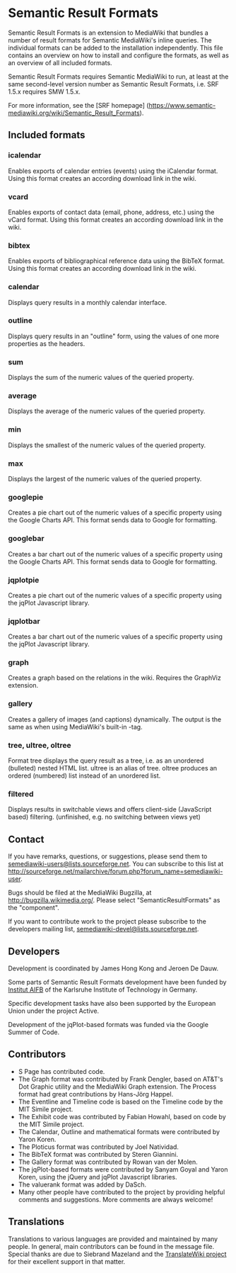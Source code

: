 # Semantic Result Formats

Semantic Result Formats is an extension to MediaWiki that bundles a number of
result formats for Semantic MediaWiki's inline queries. The individual formats
can be added to the installation independently. This file contains an
overview on how to install and configure the formats, as well as an overview
of all included formats.

Semantic Result Formats requires Semantic MediaWiki to run, at least at the
same second-level version number as Semantic Result Formats, i.e. SRF 1.5.x
requires SMW 1.5.x.

For more information, see the [SRF homepage]
(https://www.semantic-mediawiki.org/wiki/Semantic_Result_Formats).

## Included formats

### icalendar

Enables exports of calendar entries (events) using the iCalendar format.
Using this format creates an according download link in the wiki.

### vcard

Enables exports of contact data (email, phone, address, etc.) using the vCard
format. Using this format creates an according download link in the wiki.

### bibtex

Enables exports of bibliographical reference data using the BibTeX format.
Using this format creates an according download link in the wiki.

### calendar

Displays query results in a monthly calendar interface.

### outline

Displays query results in an "outline" form, using the values of one more
properties as the headers.

### sum

Displays the sum of the numeric values of the queried property.

### average

Displays the average of the numeric values of the queried property.

### min

Displays the smallest of the numeric values of the queried property.

### max

Displays the largest of the numeric values of the queried property.

### googlepie

Creates a pie chart out of the numeric values of a specific property using
the Google Charts API. This format sends data to Google for formatting.

### googlebar

Creates a bar chart out of the numeric values of a specific property using
the Google Charts API. This format sends data to Google for formatting.

### jqplotpie

Creates a pie chart out of the numeric values of a specific property
using the jqPlot Javascript library.

### jqplotbar

Creates a bar chart out of the numeric values of a specific property
using the jqPlot Javascript library.

### graph

Creates a graph based on the relations in the wiki. Requires the GraphViz
extension.

### gallery

Creates a gallery of images (and captions) dynamically. The output is the
same as when using MediaWiki's built-in <gallery>-tag.

### tree, ultree, oltree

Format tree displays the query result as a tree, i.e. as an unordered (bulleted)
nested HTML list. ultree is an alias of tree. oltree produces an ordered
(numbered) list instead of an unordered list. 

### filtered

Displays results in switchable views and offers client-side (JavaScript based)
filtering. (unfinished, e.g. no switching between views yet)

## Contact

If you have remarks, questions, or suggestions, please send them to
semediawiki-users@lists.sourceforge.net. You can subscribe to this
list at
http://sourceforge.net/mailarchive/forum.php?forum_name=semediawiki-user.

Bugs should be filed at the MediaWiki Bugzilla, at http://bugzilla.wikimedia.org/.
Please select "SemanticResultFormats" as the "component".

If you want to contribute work to the project please subscribe to the
developers mailing list, semediawiki-devel@lists.sourceforge.net.

## Developers

Development is coordinated by James Hong Kong and Jeroen De Dauw.

Some parts of Semantic Result Formats development have been funded by
[Institut AIFB](http://www.aifb.kit.edu/web/Hauptseite) of the
Karlsruhe Institute of Technology in Germany.

Specific development tasks have also been supported by the European Union
under the project Active.

Development of the jqPlot-based formats was funded via the Google Summer
of Code.

## Contributors

* S Page has contributed code.
* The Graph format was contributed by Frank Dengler, based on AT&T's Dot
Graphic utility and the MediaWiki Graph extension. The Process format
had great contributions by Hans-Jörg Happel.
* The Eventline and Timeline code is based on the Timeline code by the
MIT Simile project.
* The Exhibit code was contributed by Fabian Howahl, based on code by the
MIT Simile project.
* The Calendar, Outline and mathematical formats were contributed by Yaron Koren.
* The Ploticus format was contributed by Joel Natividad.
* The BibTeX format was contributed by Steren Giannini.
* The Gallery format was contributed by Rowan van der Molen.
* The jqPlot-based formats were contributed by Sanyam Goyal and Yaron Koren,
using the jQuery and jqPlot Javascript libraries.
* The valuerank format was added by DaSch.
* Many other people have contributed to the project by providing helpful
comments and suggestions. More comments are always welcome!

## Translations

Translations to various languages are provided and maintained by many people.
In general, main contributors can be found in the message file. Special thanks
are due to Siebrand Mazeland and the [TranslateWiki project](https://translatewiki.net) for their
excellent support in that matter.
